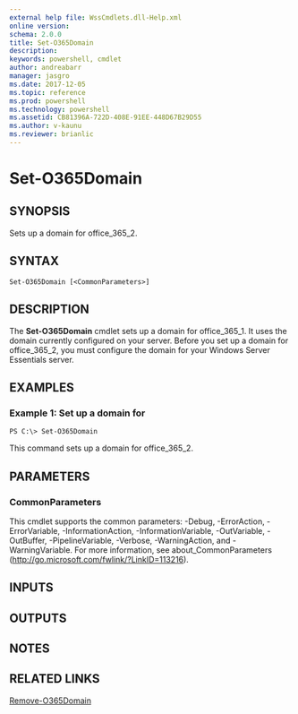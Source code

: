 ```yaml
---
external help file: WssCmdlets.dll-Help.xml
online version: 
schema: 2.0.0
title: Set-O365Domain
description: 
keywords: powershell, cmdlet
author: andreabarr
manager: jasgro
ms.date: 2017-12-05
ms.topic: reference
ms.prod: powershell
ms.technology: powershell
ms.assetid: CB81396A-722D-408E-91EE-448D67B29D55
ms.author: v-kaunu
ms.reviewer: brianlic
---
```


# Set-O365Domain

## SYNOPSIS
Sets up a domain for office_365_2.

## SYNTAX

```
Set-O365Domain [<CommonParameters>]
```

## DESCRIPTION
The **Set-O365Domain** cmdlet sets up a domain for office_365_1.
It uses the domain currently configured on your server.
Before you set up a domain for office_365_2, you must configure the domain for your Windows Server Essentials server.

## EXAMPLES

### Example 1: Set up a domain for
```
PS C:\> Set-O365Domain
```

This command sets up a domain for office_365_2.

## PARAMETERS

### CommonParameters
This cmdlet supports the common parameters: -Debug, -ErrorAction, -ErrorVariable, -InformationAction, -InformationVariable, -OutVariable, -OutBuffer, -PipelineVariable, -Verbose, -WarningAction, and -WarningVariable. For more information, see about_CommonParameters (http://go.microsoft.com/fwlink/?LinkID=113216).

## INPUTS

## OUTPUTS

## NOTES

## RELATED LINKS

[Remove-O365Domain](./Remove-O365Domain.md)

